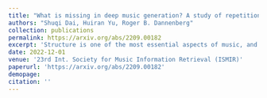 ```yaml
---
title: "What is missing in deep music generation? A study of repetition and structure in popular music"
authors: "Shuqi Dai, Huiran Yu, Roger B. Dannenberg"
collection: publications
permalink: https://arxiv.org/abs/2209.00182
excerpt: 'Structure is one of the most essential aspects of music, and music structure is commonly indicated through repetition. However, the nature of repetition and structure in music is still not well understood, especially in the context of music generation, and much remains to be explored with Music Information Retrieval (MIR) techniques. Analyses of two popular music datasets (Chinese and American) illustrate important music construction principles: (1) structure exists at multiple hierarchical levels, (2) songs use repetition and limited vocabulary so that individual songs do not follow general statistics of song collections, (3) structure interacts with rhythm, melody, harmony, and predictability, and (4) over the course of a song, repetition is not random, but follows a general trend as revealed by cross-entropy. These and other findings offer challenges as well as opportunities for deep-learning music generation and suggest new formal music criteria and evaluation methods. Music from recent music generation systems is analyzed and compared to human-composed music in our datasets, often revealing striking differences from a structural perspective. '
date: 2022-12-01
venue: '23rd Int. Society for Music Information Retrieval (ISMIR)'
paperurl: 'https://arxiv.org/abs/2209.00182'
demopage: 
citation: ''
---
```

